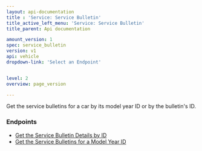 ```yaml
---
layout: api-documentation
title : 'Service: Service Bulletin'
title_active_left_menu: 'Service: Service Bulletin'
title_parent: Api documentation

amount_version: 1
spec: service_bulletin
version: v1
api: vehicle
dropdown-link: 'Select an Endpoint'


level: 2
overview: page_version

---
```


<div class="info-message">
 Get the service bulletins for a car by its model year ID or by the bulletin's ID.
</div>

### Endpoints

* [Get the Service Bulletin Details by ID](/api-documentation/vehicle/service_bulletin/v1/01_by_id/api-description.html)
* [Get the Service Bulletins for a Model Year ID](/api-documentation/vehicle/service_bulletin/v1/02_by_modelyear/api-description.html)
